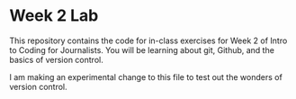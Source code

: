 # Week 2 Lab

This repository contains the code for in-class exercises for Week 2 of Intro
to Coding for Journalists. You will be learning about git, Github, and the basics of version control.

I am making an experimental change to this file to test out the wonders of version control. 
